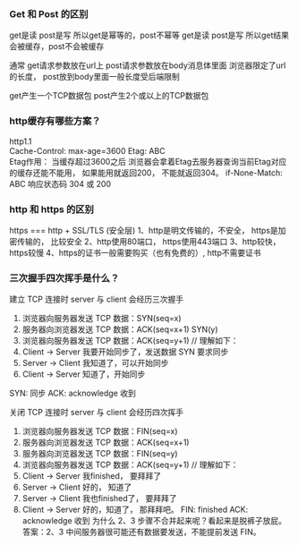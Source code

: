 ### Get 和 Post 的区别
get是读 post是写  所以get是幂等的，post不幂等
get是读 post是写  所以get结果会被缓存，post不会被缓存

通常 get请求参数放在url上 post请求参数放在body消息体里面
浏览器限定了url的长度， post放到body里面一般长度受后端限制

get产生一个TCP数据包 post产生2个或以上的TCP数据包

### http缓存有哪些方案？

http1.1  
Cache-Control: max-age=3600
Etag: ABC  
Etag作用： 当缓存超过3600之后
浏览器会拿着Etag去服务器查询当前Etag对应的缓存还能不能用， 如果能用就返回200， 不能就返回304。
if-None-Match: ABC
响应状态码 304 或 200

### http 和 https 的区别
https === http + SSL/TLS (安全层)
1、http是明文传输的，不安全， https是加密传输的， 比较安全
2、http使用80端口， https使用443端口
3、http较快， https较慢
4、https的证书一般需要购买（也有免费的）, http不需要证书

### 三次握手四次挥手是什么？
建立 TCP 连接时 server 与 client 会经历三次握手
1. 浏览器向服务器发送 TCP 数据：SYN(seq=x)
2. 服务器向浏览器发送 TCP 数据：ACK(seq=x+1) SYN(y)
3. 浏览器向服务器发送 TCP 数据：ACK(seq=y+1)
// 理解如下：
1. Client -> Server 我要开始同步了，发送数据 SYN 要求同步
2. Server -> Client 我知道了，可以开始同步
3. Client -> Server 知道了，开始同步

SYN: 同步 ACK: acknowledge 收到

关闭 TCP 连接时 server 与 client 会经历四次挥手
1. 浏览器向服务器发送 TCP 数据：FIN(seq=x)
2. 服务器向浏览器发送 TCP 数据：ACK(seq=x+1)
3. 服务器向浏览器发送 TCP 数据：FIN(seq=y)
4. 浏览器向服务器发送 TCP 数据：ACK(seq=y+1)
// 理解如下：
1. Client -> Server 我finished， 要拜拜了
2. Server -> Client 好的， 知道了
3. Server -> Client 我也finished了， 要拜拜了
4. Client -> Server 好的，知道了， 那拜拜吧。
FIN: finished ACK: acknowledge 收到
为什么 2、3 步骤不合并起来呢？看起来是脱裤子放屁。
答案：2、3 中间服务器很可能还有数据要发送，不能提前发送 FIN。


